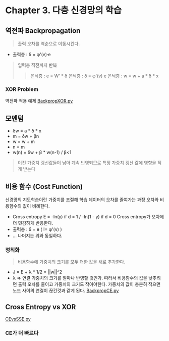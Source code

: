Chapter 3. 다층 신경망의 학습
====================

## 역전파 Backpropagation
> 출력 오차를 역순으로 이동시킨다.
+ 출력층 : δ = φ'(v)·e
> 입력층 직전까지 반복
>> 은닉층 : e = W' * δ 
>> 은닉층 : δ = φ'(v)·e
>> 은닉층 : w = w + a * δ * x 

### XOR Problem
역전파 적용 예제
[BackpropXOR.py](BackpropXOR.py)

## 모멘텀
+ δw = a * δ * x
+ m = δw + βn 
+ w = w + m
+ n = m
+ w(n) = δw  + β * w(n-1) / β<1
> 이전 가중치 갱신값들이 남아 계속 반영되므로 특정 가중치 갱신 값에 영향을 적게 받는다

## 비용 함수 (Cost Function)
신경망의 지도학습이란 가중치를 조절해 학습 데이터의 오차를 줄여가는 과정
오차와 비용함수의 값이 비례한다.

+ Cross entropy E = -ln(y) if d = 1 / -ln(1 - y) if d = 0
Cross entropy가 오차에 더 민감하게 반응한다.
+ 출력층 : δ = e ( != φ'(v) ) 
+ ... 나머지는 위와 동일하다.

### 정칙화
> 비용함수에 가중치의 크기를 모두 더한 값을 새로 추가한다.
+ J = E + λ * 1/2 * ||w||^2
+ λ => 연결 가중치의 크기를 얼마나 반영할 것인가.
따라서 비용함수의 값을 낮추려면 출력 오차를 줄이고 가중치의 크기도 작아야한다.
가중치의 값이 충분히 작으면 노드 사이의 연결이 끊긴것과 같게 된다.
[BackpropCE.py](BackpropCE.py)

## Cross Entropy vs XOR 
[CEvsSSE.py](CEvsSSE.py)
### CE가 더 빠르다 